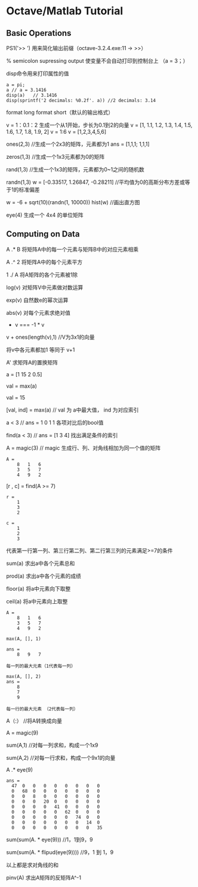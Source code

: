 # Octave/Matlab Tutorial

## Basic Operations

PS1('>> ') 用来简化输出前缀（octave-3.2.4.exe:11 -> >>）

% semicolon supressing output 使变量不会自动打印到控制台上
（a = 3；）

disp命令用来打印属性的值
```
a = pi;
a // a = 3.1416
disp(a)   // 3.1416
disp(sprintf('2 decimals: %0.2f'. a)) //2 decimals: 3.14
```

format long
format short（默认的输出格式）

v = 1：0.1：2
生成一个从1开始，步长为0.1到2的向量
v = [1, 1.1, 1.2, 1.3, 1.4, 1.5, 1.6, 1.7, 1.8, 1.9, 2]
v = 1:6
v = [1,2,3,4,5,6]

ones(2,3) //生成一个2x3的矩阵，元素都为1
ans = [1,1,1; 1,1,1]

zeros(1,3) //生成一个1x3元素都为0的矩阵

rand(1,3) //生成一个1x3的矩阵，元素都为0~1之间的随机数

randn(1,3)
w = [-0.33517, 1.26847, -0.28211] //平均值为0的高斯分布方差或等于1的标准偏差

w = -6 + sqrt(10)(randn(1, 10000))
hist(w) //画出直方图

eye(4) 生成一个 4x4 的单位矩阵

## Computing on Data
A .* B 将矩阵A中的每一个元素与矩阵B中的对应元素相乘

A .^ 2 将矩阵A中的每个元素平方

1 ./ A 将A矩阵的各个元素被1除

log(v) 对矩阵V中元素做对数运算

exp(v) 自然数e的幂次运算

abs(v) 对每个元素求绝对值

- v === -1 * v

v + ones(length(v),1) //V为3x1的向量

将v中各元素都加1 等同于 v+1

A' 求矩阵A的置换矩阵

a = [1 15 2 0.5]

val = max(a)

val = 15

[val, ind] = max(a) // val 为 a中最大值， ind 为对应索引

a < 3 // ans = 1 0 1 1  各项对比后的bool值

find(a < 3) // ans = [1 3 4] 找出满足条件的索引

A = magic(3) // magic 生成行、列、对角线相加为同一个值的矩阵

```
A =
    8   1   6
    3   5   7
    4   9   2
```

[r , c] = find(A >= 7)
```
r =
    1
    3
    2

c =
    1
    2
    3
```
代表第一行第一列、第三行第二列、第二行第三列的元素满足>=7的条件

sum(a) 求出a中各个元素总和

prod(a) 求出a中各个元素的成绩

floor(a) 将a中元素向下取整

ceil(a) 将a中元素向上取整

```
A =
    8   1   6
    3   5   7
    4   9   2

max(A, [], 1)

ans =
    8   9   7

每一列的最大元素（1代表每一列）

max(A, [], 2)
ans =
    8
    7
    9

每一行的最大元素 （2代表每一列）

```
A（:） //将A转换成向量

A = magic(9)

sum(A,1) //对每一列求和，构成一个1x9

sum(A,2) //对每一行求和，构成一个9x1的向量

A .* eye(9)
```
ans =
  47  0   0   0   0   0   0   0   0
  0   68  0   0   0   0   0   0   0
  0   0   8   0   0   0   0   0   0
  0   0   0   20  0   0   0   0   0
  0   0   0   0   41  0   0   0   0
  0   0   0   0   0   62  0   0   0
  0   0   0   0   0   0   74  0   0
  0   0   0   0   0   0   0   14  0
  0   0   0   0   0   0   0   0   35
```

sum(sum(A. * eye(9)))   //1，1到9，9

sum(sum(A. * flipud(eye(9))))  //9，1 到 1，9

以上都是求对角线的和

pinv(A) 求出A矩阵的反矩阵A^-1
